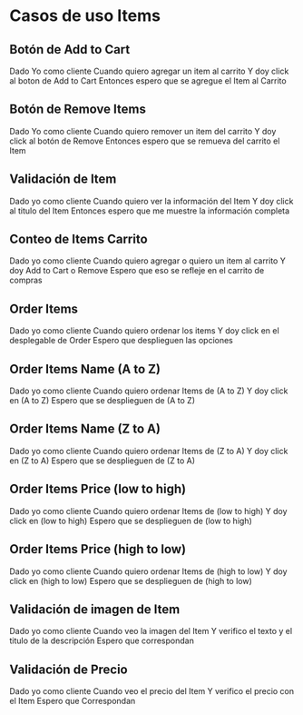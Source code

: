 # Casos de uso Items

## Botón de Add to Cart

Dado Yo como cliente
Cuando quiero agregar un item al carrito
Y doy click al boton de Add to Cart
Entonces espero que se agregue el Item al Carrito

## Botón de Remove Items

Dado Yo como cliente
Cuando quiero remover un item del carrito
Y doy click al botón de Remove
Entonces espero que se remueva del carrito el Item

## Validación de Item 

Dado yo como cliente
Cuando quiero ver la información del Item
Y doy click al titulo del Item
Entonces espero que me muestre la información completa

## Conteo de Items Carrito

Dado yo como cliente
Cuando quiero agregar o quiero un item al carrito
Y doy Add to Cart o Remove
Espero que eso se refleje en el carrito de compras

## Order Items

Dado yo como cliente
Cuando quiero ordenar los items
Y doy click en el desplegable de Order
Espero que desplieguen las opciones

## Order Items Name (A to Z)

Dado yo como cliente
Cuando quiero ordenar Items de (A to Z)
Y doy click en (A to Z)
Espero que se desplieguen de (A to Z)

## Order Items Name (Z to A)

Dado yo como cliente
Cuando quiero ordenar Items de (Z to A)
Y doy click en (Z to A)
Espero que se desplieguen de (Z to A)

## Order Items Price (low to high)

Dado yo como cliente
Cuando quiero ordenar Items de (low to high)
Y doy click en (low to high)
Espero que se desplieguen de (low to high)

## Order Items Price (high to low)

Dado yo como cliente
Cuando quiero ordenar Items de (high to low)
Y doy click en (high to low)
Espero que se desplieguen de (high to low)

## Validación de imagen de Item

Dado yo como cliente
Cuando veo la imagen del Item
Y verifico el texto y el titulo de la descripción
Espero que correspondan

## Validación de Precio

Dado yo como cliente
Cuando veo el precio del Item
Y verifico el precio con el Item
Espero que Correspondan

